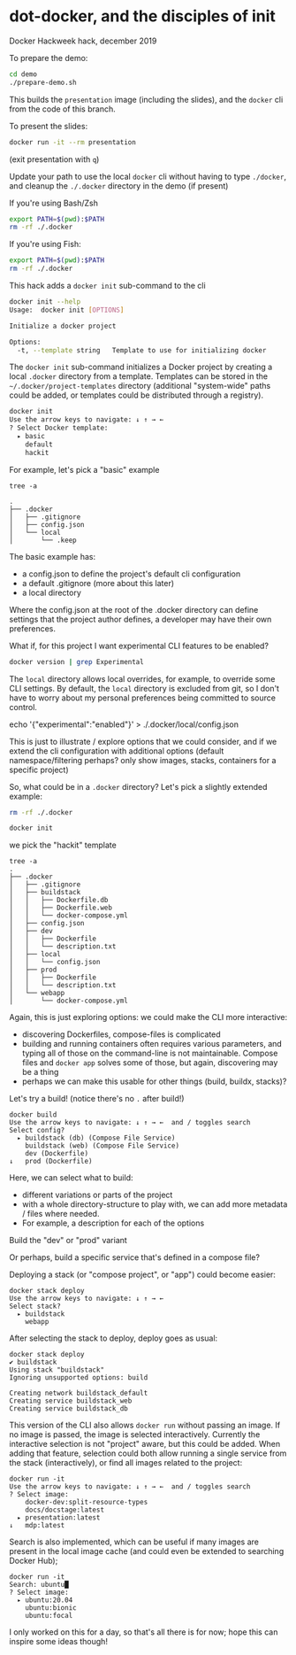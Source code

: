 # dot-docker, and the disciples of init

Docker Hackweek hack, december 2019

To prepare the demo:

```bash
cd demo
./prepare-demo.sh
```

This builds the `presentation` image (including the slides), and the `docker` cli
from the code of this branch.

To present the slides:

```bash
docker run -it --rm presentation
```

(exit presentation with `q`)

Update your path to use the local `docker` cli without having to type `./docker`,
and cleanup the `./.docker` directory in the demo (if present)

If you're using Bash/Zsh

```bash
export PATH=$(pwd):$PATH
rm -rf ./.docker
```

If you're using Fish:

```bash
export PATH=$(pwd):$PATH
rm -rf ./.docker
```

This hack adds a `docker init` sub-command to the cli

```bash
docker init --help
Usage:	docker init [OPTIONS]

Initialize a docker project

Options:
  -t, --template string   Template to use for initializing docker
```

The `docker init` sub-command initializes a Docker project by creating a local
`.docker` directory from a template. Templates can be stored in the
`~/.docker/project-templates` directory (additional "system-wide" paths could be
added, or templates could be distributed through a registry).

```bash
docker init
Use the arrow keys to navigate: ↓ ↑ → ←
? Select Docker template:
  ▸ basic
    default
    hackit
```

For example, let's pick a "basic" example

```console
tree -a

.
├── .docker
│   ├── .gitignore
│   ├── config.json
│   └── local
│       └── .keep
```


The basic example has:

- a config.json to define the project's default cli configuration
- a default .gitignore (more about this later)
- a local directory


Where the config.json at the root of the .docker directory can define settings
that the project author defines, a developer may have their own preferences.

What if, for this project I want experimental CLI features to be enabled?

```bash
docker version | grep Experimental
```

The `local` directory allows local overrides, for example, to override some CLI
settings. By default, the `local` directory is excluded from git, so I don't have
to worry about my personal preferences being committed to source control.

echo '{"experimental":"enabled"}' > ./.docker/local/config.json

This is just to illustrate / explore options that we could consider, and if we extend
the cli configuration with additional options (default namespace/filtering perhaps? only show
images, stacks, containers for a specific project)

So, what could be in a `.docker` directory? Let's pick a slightly extended example:

```bash
rm -rf ./.docker

docker init
```

we pick the "hackit" template

```console
tree -a
.
├── .docker
│   ├── .gitignore
│   ├── buildstack
│   │   ├── Dockerfile.db
│   │   ├── Dockerfile.web
│   │   └── docker-compose.yml
│   ├── config.json
│   ├── dev
│   │   ├── Dockerfile
│   │   └── description.txt
│   ├── local
│   │   └── config.json
│   ├── prod
│   │   ├── Dockerfile
│   │   └── description.txt
│   └── webapp
│       └── docker-compose.yml
```

Again, this is just exploring options: we could make the CLI more interactive:

- discovering Dockerfiles, compose-files is complicated
- building and running containers often requires various parameters, and typing
  all of those on the command-line is not maintainable. Compose files and `docker app`
  solves some of those, but again, discovering may be a thing
- perhaps we can make this usable for other things (build, buildx, stacks)?


Let's try a build! (notice there's no `.` after build!)

```console
docker build
Use the arrow keys to navigate: ↓ ↑ → ←  and / toggles search
Select config?
  ▸ buildstack (db) (Compose File Service)
    buildstack (web) (Compose File Service)
    dev (Dockerfile)
↓   prod (Dockerfile)
```

Here, we can select what to build:

- different variations or parts of the project
- with a whole directory-structure to play with, we can add more metadata / files
  where needed.
- For example, a description for each of the options

Build the "dev" or "prod" variant

Or perhaps, build a specific service that's defined in a compose file?

Deploying a stack (or "compose project", or "app") could become easier:

```console
docker stack deploy
Use the arrow keys to navigate: ↓ ↑ → ←
Select stack?
  ▸ buildstack
    webapp
```

After selecting the stack to deploy, deploy goes as usual:

```console
docker stack deploy
✔ buildstack
Using stack "buildstack"
Ignoring unsupported options: build

Creating network buildstack_default
Creating service buildstack_web
Creating service buildstack_db
```

This version of the CLI also allows `docker run` without passing an image. If
no image is passed, the image is selected interactively. Currently the interactive
selection is not "project" aware, but this could be added. When adding that
feature, selection could both allow running a single service from the stack
(interactively), or find all images related to the project:

```console
docker run -it
Use the arrow keys to navigate: ↓ ↑ → ←  and / toggles search
? Select image:
    docker-dev:split-resource-types
    docs/docstage:latest
  ▸ presentation:latest
↓   mdp:latest
```

Search is also implemented, which can be useful if many images are present in
the local image cache (and could even be extended to searching Docker Hub);

```console
docker run -it
Search: ubuntu█
? Select image:
  ▸ ubuntu:20.04
    ubuntu:bionic
    ubuntu:focal
```

I only worked on this for a day, so that's all there is for now; hope this can
inspire some ideas though!
